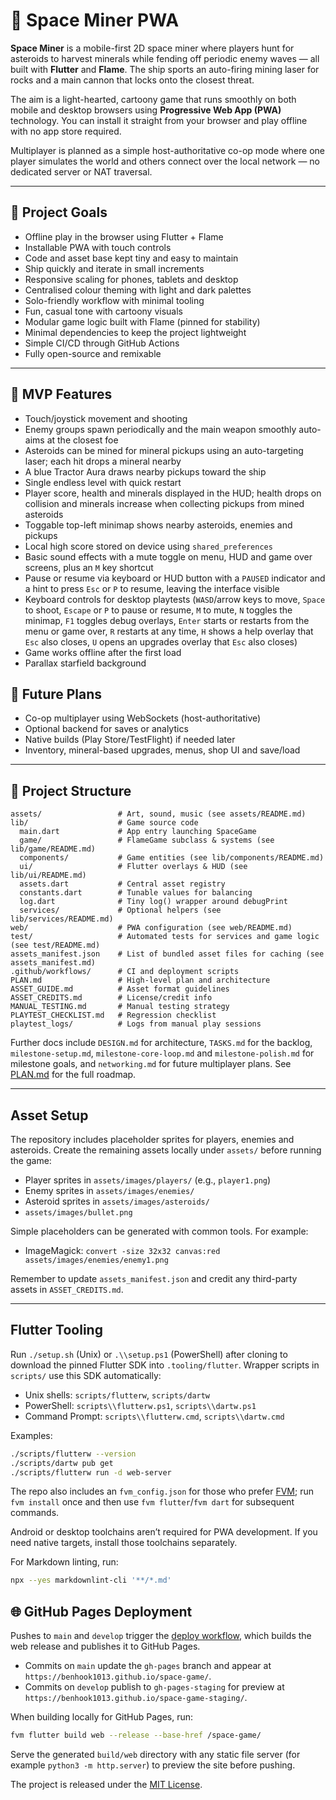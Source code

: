# 🚀 Space Miner PWA

**Space Miner** is a mobile-first 2D space miner where players hunt for
asteroids to harvest minerals while fending off periodic enemy waves — all
built with **Flutter** and **Flame**. The ship sports an auto-firing mining
laser for rocks and a main cannon that locks onto the closest threat.

The aim is a light-hearted, cartoony game that runs smoothly on both mobile and
desktop browsers using **Progressive Web App (PWA)** technology. You can
install it straight from your browser and play offline with no app store
required.

Multiplayer is planned as a simple host-authoritative co-op mode where one
player simulates the world and others connect over the local network — no
dedicated server or NAT traversal.

---

## 🎯 Project Goals

- Offline play in the browser using Flutter + Flame
- Installable PWA with touch controls
- Code and asset base kept tiny and easy to maintain
- Ship quickly and iterate in small increments
- Responsive scaling for phones, tablets and desktop
- Centralised colour theming with light and dark palettes
- Solo-friendly workflow with minimal tooling
- Fun, casual tone with cartoony visuals
- Modular game logic built with Flame (pinned for stability)
- Minimal dependencies to keep the project lightweight
- Simple CI/CD through GitHub Actions
- Fully open-source and remixable

---

## 🧩 MVP Features

- Touch/joystick movement and shooting
- Enemy groups spawn periodically and the main weapon smoothly auto-aims at the
  closest foe
- Asteroids can be mined for mineral pickups using an auto-targeting laser;
  each hit drops a mineral nearby
- A blue Tractor Aura draws nearby pickups toward the ship
- Single endless level with quick restart
- Player score, health and minerals displayed in the HUD; health drops on
  collision and minerals increase when collecting pickups from mined asteroids
- Toggable top-left minimap shows nearby asteroids, enemies and pickups
- Local high score stored on device using `shared_preferences`
- Basic sound effects with a mute toggle on menu, HUD and game over
  screens, plus an `M` key shortcut
- Pause or resume via keyboard or HUD button with a `PAUSED` indicator and a
  hint to press `Esc` or `P` to resume, leaving the interface visible
- Keyboard controls for desktop playtests (`WASD`/arrow keys to move, `Space` to
  shoot, `Escape` or `P` to pause or resume, `M` to mute, `N` toggles the
  minimap, `F1` toggles debug overlays, `Enter` starts or restarts from the
  menu or game over, `R` restarts at any time, `H` shows a help overlay that
  `Esc` also closes, `U` opens an upgrades overlay that `Esc` also closes)
- Game works offline after the first load
- Parallax starfield background

## 🔮 Future Plans

- Co-op multiplayer using WebSockets (host-authoritative)
- Optional backend for saves or analytics
- Native builds (Play Store/TestFlight) if needed later
- Inventory, mineral-based upgrades, menus, shop UI and save/load

---

## 📁 Project Structure

```text
assets/                 # Art, sound, music (see assets/README.md)
lib/                    # Game source code
  main.dart             # App entry launching SpaceGame
  game/                 # FlameGame subclass & systems (see lib/game/README.md)
  components/           # Game entities (see lib/components/README.md)
  ui/                   # Flutter overlays & HUD (see lib/ui/README.md)
  assets.dart           # Central asset registry
  constants.dart        # Tunable values for balancing
  log.dart              # Tiny log() wrapper around debugPrint
  services/             # Optional helpers (see lib/services/README.md)
web/                    # PWA configuration (see web/README.md)
test/                   # Automated tests for services and game logic (see test/README.md)
assets_manifest.json    # List of bundled asset files for caching (see assets_manifest.md)
.github/workflows/      # CI and deployment scripts
PLAN.md                 # High-level plan and architecture
ASSET_GUIDE.md          # Asset format guidelines
ASSET_CREDITS.md        # License/credit info
MANUAL_TESTING.md       # Manual testing strategy
PLAYTEST_CHECKLIST.md   # Regression checklist
playtest_logs/          # Logs from manual play sessions
```

Further docs include `DESIGN.md` for architecture, `TASKS.md` for the backlog,
`milestone-setup.md`, `milestone-core-loop.md` and `milestone-polish.md` for
milestone goals, and `networking.md` for future multiplayer plans. See
[PLAN.md](PLAN.md) for the full roadmap.

---

## Asset Setup

The repository includes placeholder sprites for players, enemies and asteroids.
Create the remaining assets locally under `assets/` before running the game:

- Player sprites in `assets/images/players/` (e.g., `player1.png`)
- Enemy sprites in `assets/images/enemies/`
- Asteroid sprites in `assets/images/asteroids/`
- `assets/images/bullet.png`

Simple placeholders can be generated with common tools. For example:

- ImageMagick: `convert -size 32x32 canvas:red assets/images/enemies/enemy1.png`

Remember to update `assets_manifest.json` and credit any third-party assets in
`ASSET_CREDITS.md`.

---

## Flutter Tooling

Run `./setup.sh` (Unix) or `.\\setup.ps1` (PowerShell) after cloning to
download the pinned Flutter SDK into `.tooling/flutter`. Wrapper scripts in
`scripts/` use this SDK automatically:

- Unix shells: `scripts/flutterw`, `scripts/dartw`
- PowerShell: `scripts\\flutterw.ps1`, `scripts\\dartw.ps1`
- Command Prompt: `scripts\\flutterw.cmd`, `scripts\\dartw.cmd`

Examples:

```bash
./scripts/flutterw --version
./scripts/dartw pub get
./scripts/flutterw run -d web-server
```

The repo also includes an `fvm_config.json` for those who prefer
[FVM](https://fvm.app/); run `fvm install` once and then use
`fvm flutter`/`fvm dart` for subsequent commands.

Android or desktop toolchains aren’t required for PWA development. If you need
native targets, install those toolchains separately.

For Markdown linting, run:

```bash
npx --yes markdownlint-cli '**/*.md'
```

## 🌐 GitHub Pages Deployment

Pushes to `main` and `develop` trigger the [deploy workflow](.github/workflows/deploy.yml),
which builds the web release and publishes it to GitHub Pages.

- Commits on `main` update the `gh-pages` branch and appear at
  `https://benhook1013.github.io/space-game/`.
- Commits on `develop` publish to `gh-pages-staging` for preview at
  `https://benhook1013.github.io/space-game-staging/`.

When building locally for GitHub Pages, run:

```bash
fvm flutter build web --release --base-href /space-game/
```

Serve the generated `build/web` directory with any static file server (for example
`python3 -m http.server`) to preview the site before pushing.

The project is released under the [MIT License](LICENSE).
